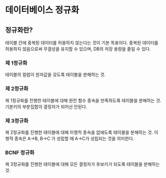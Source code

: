 # 데이터베이스 정규화

## 정규화란?
테이블 간에 중복된 데이터를 허용하지 않는다는 것이 기본 목표이다. 중복된 데이터를 허용하지 않음으로써 무결성을 유지할 수 있으며, DB의 저장 용량을 줄일 수 있다.

### 제 1정규화
테이블의 컬럼이 원자값을 갖도록 테이블을 분해하는 것.

### 제 2정규화
제 1정규화를 진행한 테이블에 대해 완전 함수 종속을 만족하도록 테이블을 분해하는 것. 기본키의 부분집합이 결정자가 되어선 안된다.

### 제 3정규화
제 2정규화를 진행한 테이블에 대해 이행적 종속을 없애도록 테이블을 분해하는 것.
이행적 종속은 A->B, B->C 가 성립할 때 A->C가 성립되는 것을 의미한다.

### BCNF 정규화
제 3정규화를 진행한 테이블에 대해 모든 결정자가 후보키가 되도록 테이블을 분해하는 것.